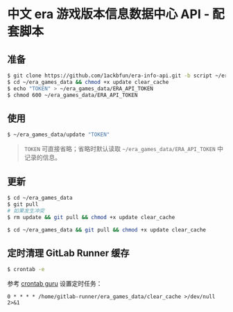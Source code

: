 # 中文 era 游戏版本信息数据中心 API - 配套脚本

## 准备

```Bash
$ git clone https://github.com/1ackbfun/era-info-api.git -b script ~/era_games_data
$ cd ~/era_games_data && chmod +x update clear_cache
$ echo "TOKEN" > ~/era_games_data/ERA_API_TOKEN
$ chmod 600 ~/era_games_data/ERA_API_TOKEN
```

## 使用

```Bash
$ ~/era_games_data/update "TOKEN"
```

> `TOKEN` 可直接省略；省略时默认读取 `~/era_games_data/ERA_API_TOKEN` 中记录的信息。

## 更新

```Bash
$ cd ~/era_games_data
$ git pull
# 如果发生冲突
$ rm update && git pull && chmod +x update clear_cache
```

```Bash
$ cd ~/era_games_data && git pull && chmod +x update clear_cache
```

## 定时清理 GitLab Runner 缓存

```Bash
$ crontab -e
```

参考 [crontab guru](https://crontab.guru/examples.html) 设置定时任务：

```
0 * * * * /home/gitlab-runner/era_games_data/clear_cache >/dev/null 2>&1
```
